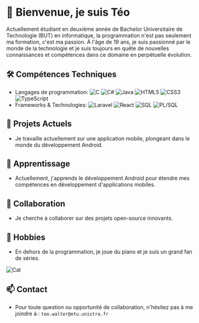 <!--
**TeHozen/TeHozen** is a ✨ _special_ ✨ repository because its `README.md` (this file) appears on your GitHub profile.

Here are some ideas to get you started:
-->

# 👋 Bienvenue, je suis Téo

Actuellement étudiant en deuxième année de Bachelor Universitaire de Technologie (BUT) en informatique, la programmation n'est pas seulement ma formation, c'est ma passion. À l'âge de 19 ans, je suis passionné par le monde de la technologie et je suis toujours en quête de nouvelles connaissances et compétences dans ce domaine en perpétuelle évolution.

## 🛠️ Compétences Techniques
- Langages de programmation: ![C](https://img.shields.io/badge/-C-A8B9CC?style=flat&logo=c&logoColor=white) ![C#](https://img.shields.io/badge/-C%23-239120?style=flat&logo=c-sharp&logoColor=white) ![Java](https://img.shields.io/badge/-Java-007396?style=flat&logo=java&logoColor=white) ![HTML5](https://img.shields.io/badge/-HTML5-E34F26?style=flat&logo=html5&logoColor=white) ![CSS3](https://img.shields.io/badge/-CSS3-1572B6?style=flat&logo=css3&logoColor=white) ![TypeScript](https://img.shields.io/badge/-TypeScript-3178C6?style=flat&logo=typescript&logoColor=white)
- Frameworks & Technologies: ![Laravel](https://img.shields.io/badge/-Laravel-FF2D20?style=flat&logo=laravel&logoColor=white) ![React](https://img.shields.io/badge/-React-61DAFB?style=flat&logo=react&logoColor=black) ![SQL](https://img.shields.io/badge/-SQL-4479A1?style=flat&logo=mysql&logoColor=white) ![PL/SQL](https://img.shields.io/badge/-PL%2FSQL-F80000?style=flat&logo=oracle&logoColor=white)

## 📱 Projets Actuels
- Je travaille actuellement sur une application mobile, plongeant dans le monde du développement Android.

## 🌱 Apprentissage
- Actuellement, j'apprends le développement Android pour étendre mes compétences en développement d'applications mobiles.

## 👯 Collaboration
- Je cherche à collaborer sur des projets open-source innovants.

## 🎹 Hobbies
- En dehors de la programmation, je joue du piano et je suis un grand fan de séries.

![Cat](https://media1.tenor.com/m/IFZKa6iWv00AAAAC/fat-ass-cat-in-a-tuxedo-cat-in-a-tuxedo.gif)

## 📫 Contact
- Pour toute question ou opportunité de collaboration, n'hésitez pas à me joindre à : `teo.walter@etu.unistra.fr`


